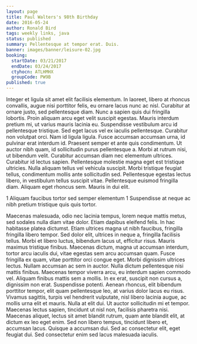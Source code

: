 ```yaml
---
layout: page
title: Paul Walters's 98th Birthday
date: 2016-05-24
author: Ronald Bird
tags: weekly links, java
status: published
summary: Pellentesque at tempor erat. Duis.
banner: images/banner/leisure-02.jpg
booking:
  startDate: 03/21/2017
  endDate: 03/24/2017
  ctyhocn: ATLHMHX
  groupCode: PW9B
published: true
---
```

Integer et ligula sit amet elit facilisis elementum. In laoreet, libero at rhoncus convallis, augue nisi porttitor felis, eu ornare lacus nunc ac nisl. Curabitur at ornare justo, sed pellentesque diam. Nunc a sapien quis dui fringilla lobortis. Proin aliquam arcu eget velit suscipit egestas. Mauris interdum pretium mi, ut varius mauris lacinia eu. Suspendisse vestibulum arcu id pellentesque tristique.
Sed eget lacus vel ex iaculis pellentesque. Curabitur non volutpat orci. Nam id ligula ligula. Fusce accumsan accumsan urna, id pulvinar erat interdum id. Praesent semper et ante quis condimentum. Ut auctor nibh quam, id sollicitudin purus pellentesque a. Morbi at rutrum nisi, ut bibendum velit. Curabitur accumsan diam nec elementum ultrices. Curabitur id lectus sapien. Pellentesque molestie magna eget est tristique ultricies. Nulla aliquam tellus vel vehicula suscipit. Morbi tristique feugiat tellus, condimentum mollis ante sollicitudin sed. Pellentesque egestas lectus libero, in vestibulum tellus suscipit vitae. Pellentesque euismod fringilla diam. Aliquam eget rhoncus sem. Mauris in dui elit.

1 Aliquam faucibus tortor sed semper elementum
1 Suspendisse at neque ac nibh pretium tristique quis quis tortor.

Maecenas malesuada, odio nec lacinia tempus, lorem neque mattis metus, sed sodales nulla diam vitae dolor. Etiam dapibus eleifend felis. In hac habitasse platea dictumst. Etiam ultrices magna ut nibh faucibus, fringilla fringilla libero tempor. Sed dolor elit, ultrices in neque a, fringilla facilisis tellus. Morbi et libero luctus, bibendum lacus ut, efficitur risus. Mauris maximus tristique finibus. Maecenas dictum, magna ut accumsan interdum, tortor arcu iaculis dui, vitae egestas sem arcu accumsan quam. Fusce fringilla ex quam, vitae porttitor orci congue eget. Morbi dignissim ultrices lectus. Nullam accumsan ac sem in auctor. Nulla dictum pellentesque nisi mattis finibus.
Maecenas tempor viverra arcu, eu interdum sapien commodo vel. Aliquam finibus mattis sem a mollis. In ex erat, suscipit non cursus a, dignissim non erat. Suspendisse potenti. Aenean rhoncus, elit bibendum porttitor tempor, elit quam pellentesque leo, at varius dolor lacus eu risus. Vivamus sagittis, turpis vel hendrerit vulputate, nisl libero lacinia augue, ac mollis urna elit et mauris. Nulla at elit dui. Ut auctor sollicitudin mi et tempor. Maecenas lectus sapien, tincidunt ut nisl non, facilisis pharetra nisi. Maecenas aliquet, lectus sit amet blandit rutrum, quam ante blandit elit, at dictum ex leo eget enim. Sed non libero tempus, tincidunt libero et, accumsan lacus. Quisque a accumsan dui. Sed ac consectetur elit, eget feugiat dui. Sed consectetur enim sed lacus malesuada iaculis.
